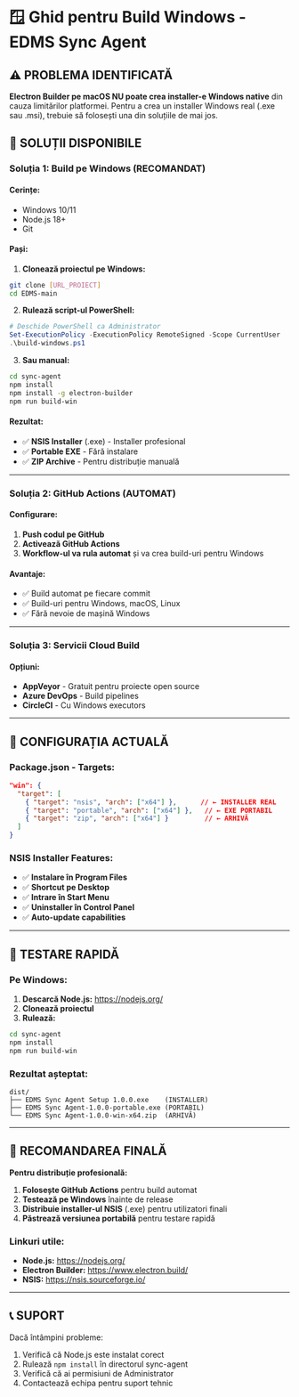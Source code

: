 # 🪟 Ghid pentru Build Windows - EDMS Sync Agent

## ⚠️ PROBLEMA IDENTIFICATĂ

**Electron Builder pe macOS NU poate crea installer-e Windows native** din cauza limitărilor platformei. Pentru a crea un installer Windows real (.exe sau .msi), trebuie să folosești una din soluțiile de mai jos.

## 🎯 SOLUȚII DISPONIBILE

### **Soluția 1: Build pe Windows (RECOMANDAT)**

#### Cerințe:
- Windows 10/11
- Node.js 18+ 
- Git

#### Pași:

1. **Clonează proiectul pe Windows:**
```bash
git clone [URL_PROIECT]
cd EDMS-main
```

2. **Rulează script-ul PowerShell:**
```powershell
# Deschide PowerShell ca Administrator
Set-ExecutionPolicy -ExecutionPolicy RemoteSigned -Scope CurrentUser
.\build-windows.ps1
```

3. **Sau manual:**
```bash
cd sync-agent
npm install
npm install -g electron-builder
npm run build-win
```

#### Rezultat:
- ✅ **NSIS Installer** (.exe) - Installer profesional
- ✅ **Portable EXE** - Fără instalare
- ✅ **ZIP Archive** - Pentru distribuție manuală

---

### **Soluția 2: GitHub Actions (AUTOMAT)**

#### Configurare:

1. **Push codul pe GitHub**
2. **Activează GitHub Actions** 
3. **Workflow-ul va rula automat** și va crea build-uri pentru Windows

#### Avantaje:
- ✅ Build automat pe fiecare commit
- ✅ Build-uri pentru Windows, macOS, Linux
- ✅ Fără nevoie de mașină Windows

---

### **Soluția 3: Servicii Cloud Build**

#### Opțiuni:
- **AppVeyor** - Gratuit pentru proiecte open source
- **Azure DevOps** - Build pipelines
- **CircleCI** - Cu Windows executors

---

## 🔧 CONFIGURAȚIA ACTUALĂ

### Package.json - Targets:
```json
"win": {
  "target": [
    { "target": "nsis", "arch": ["x64"] },      // ← INSTALLER REAL
    { "target": "portable", "arch": ["x64"] },   // ← EXE PORTABIL  
    { "target": "zip", "arch": ["x64"] }         // ← ARHIVĂ
  ]
}
```

### NSIS Installer Features:
- ✅ **Instalare în Program Files**
- ✅ **Shortcut pe Desktop**
- ✅ **Intrare în Start Menu**
- ✅ **Uninstaller în Control Panel**
- ✅ **Auto-update capabilities**

---

## 🚀 TESTARE RAPIDĂ

### Pe Windows:

1. **Descarcă Node.js:** https://nodejs.org/
2. **Clonează proiectul**
3. **Rulează:**
```bash
cd sync-agent
npm install
npm run build-win
```

### Rezultat așteptat:
```
dist/
├── EDMS Sync Agent Setup 1.0.0.exe    (INSTALLER)
├── EDMS Sync Agent-1.0.0-portable.exe (PORTABIL)
└── EDMS Sync Agent-1.0.0-win-x64.zip  (ARHIVĂ)
```

---

## 🎯 RECOMANDAREA FINALĂ

**Pentru distribuție profesională:**

1. **Folosește GitHub Actions** pentru build automat
2. **Testează pe Windows** înainte de release
3. **Distribuie installer-ul NSIS** (.exe) pentru utilizatori finali
4. **Păstrează versiunea portabilă** pentru testare rapidă

### Linkuri utile:
- **Node.js:** https://nodejs.org/
- **Electron Builder:** https://www.electron.build/
- **NSIS:** https://nsis.sourceforge.io/

---

## 📞 SUPORT

Dacă întâmpini probleme:
1. Verifică că Node.js este instalat corect
2. Rulează `npm install` în directorul sync-agent
3. Verifică că ai permisiuni de Administrator
4. Contactează echipa pentru suport tehnic 